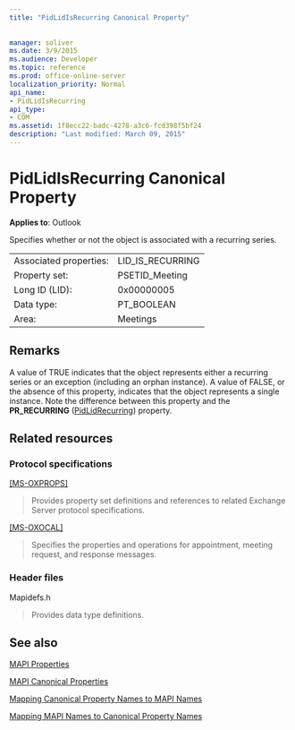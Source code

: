 ```yaml
---
title: "PidLidIsRecurring Canonical Property"
 
 
manager: soliver
ms.date: 3/9/2015
ms.audience: Developer
ms.topic: reference
ms.prod: office-online-server
localization_priority: Normal
api_name:
- PidLidIsRecurring
api_type:
- COM
ms.assetid: 1f8ecc22-badc-4278-a3c6-fcd398f5bf24
description: "Last modified: March 09, 2015"
---
```


# PidLidIsRecurring Canonical Property

  
  
**Applies to**: Outlook 
  
Specifies whether or not the object is associated with a recurring series.
  
|||
|:-----|:-----|
|Associated properties:  <br/> |LID_IS_RECURRING  <br/> |
|Property set:  <br/> |PSETID_Meeting  <br/> |
|Long ID (LID):  <br/> |0x00000005  <br/> |
|Data type:  <br/> |PT_BOOLEAN  <br/> |
|Area:  <br/> |Meetings  <br/> |
   
## Remarks

A value of TRUE indicates that the object represents either a recurring series or an exception (including an orphan instance). A value of FALSE, or the absence of this property, indicates that the object represents a single instance. Note the difference between this property and the **PR_RECURRING** ([PidLidRecurring](pidlidrecurring-canonical-property.md)) property.
  
## Related resources

### Protocol specifications

[[MS-OXPROPS]](http://msdn.microsoft.com/library/f6ab1613-aefe-447d-a49c-18217230b148%28Office.15%29.aspx)
  
> Provides property set definitions and references to related Exchange Server protocol specifications.
    
[[MS-OXOCAL]](http://msdn.microsoft.com/library/09861fde-c8e4-4028-9346-e7c214cfdba1%28Office.15%29.aspx)
  
> Specifies the properties and operations for appointment, meeting request, and response messages.
    
### Header files

Mapidefs.h
  
> Provides data type definitions.
    
## See also



[MAPI Properties](mapi-properties.md)
  
[MAPI Canonical Properties](mapi-canonical-properties.md)
  
[Mapping Canonical Property Names to MAPI Names](mapping-canonical-property-names-to-mapi-names.md)
  
[Mapping MAPI Names to Canonical Property Names](mapping-mapi-names-to-canonical-property-names.md)

